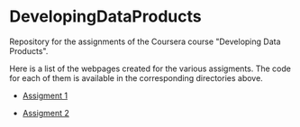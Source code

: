 # DevelopingDataProducts
Repository for the assignments of the Coursera course "Developing Data Products".

Here is a list of the webpages created for the various assigments. The code for each of them is available in the corresponding directories above.

- [Assigment 1](https://matteo-tommasini.github.io/DevelopingDataProducts/assignment_1/index.html)

- [Assigment 2](https://matteo-tommasini.github.io/DevelopingDataProducts/assignment_2/index.html)


